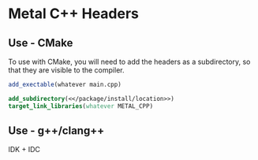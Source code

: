 # Metal C++ Headers

## Use - CMake

To use with CMake, you will need to add the headers as a subdirectory, so that they are visible to the compiler.

```CMake
add_exectable(whatever main.cpp)

add_subdirectory(<</package/install/location>>)
target_link_libraries(whatever METAL_CPP)
```

## Use - g++/clang++

IDK + IDC